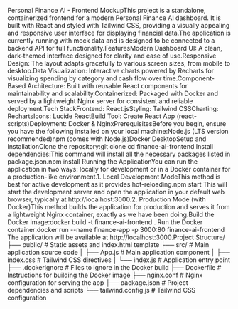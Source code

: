Personal Finance AI - Frontend MockupThis project is a standalone, containerized frontend for a modern Personal Finance AI dashboard. It is built with React and styled with Tailwind CSS, providing a visually appealing and responsive user interface for displaying financial data.The application is currently running with mock data and is designed to be connected to a backend API for full functionality.FeaturesModern Dashboard UI: A clean, dark-themed interface designed for clarity and ease of use.Responsive Design: The layout adapts gracefully to various screen sizes, from mobile to desktop.Data Visualization: Interactive charts powered by Recharts for visualizing spending by category and cash flow over time.Component-Based Architecture: Built with reusable React components for maintainability and scalability.Containerized: Packaged with Docker and served by a lightweight Nginx server for consistent and reliable deployment.Tech StackFrontend: React.jsStyling: Tailwind CSSCharting: RechartsIcons: Lucide ReactBuild Tool: Create React App (react-scripts)Deployment: Docker & NginxPrerequisitesBefore you begin, ensure you have the following installed on your local machine:Node.js (LTS version recommended)npm (comes with Node.js)Docker DesktopSetup and InstallationClone the repository:git clone <your-repo-url>
cd finance-ai-frontend
Install dependencies:This command will install all the necessary packages listed in package.json.npm install
Running the ApplicationYou can run the application in two ways: locally for development or in a Docker container for a production-like environment.1. Local Development ModeThis method is best for active development as it provides hot-reloading.npm start
This will start the development server and open the application in your default web browser, typically at http://localhost:3000.2. Production Mode (with Docker)This method builds the application for production and serves it from a lightweight Nginx container, exactly as we have been doing.Build the Docker image:docker build -t finance-ai-frontend .
Run the Docker container:docker run --name finance-app -p 3000:80 finance-ai-frontend
The application will be available at http://localhost:3000.Project Structure/
├── public/           # Static assets and index.html template
├── src/              # Main application source code
│   ├── App.js        # Main application component
│   ├── index.css     # Tailwind CSS directives
│   └── index.js      # Application entry point
├── .dockerignore     # Files to ignore in the Docker build
├── Dockerfile        # Instructions for building the Docker image
├── nginx.conf        # Nginx configuration for serving the app
├── package.json      # Project dependencies and scripts
└── tailwind.config.js # Tailwind CSS configuration
